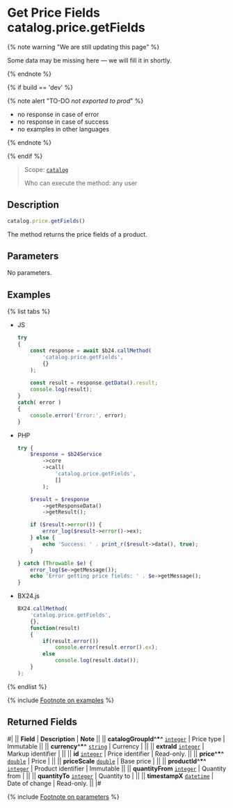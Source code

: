 # Get Price Fields catalog.price.getFields

{% note warning "We are still updating this page" %}

Some data may be missing here — we will fill it in shortly.

{% endnote %}

{% if build == 'dev' %}

{% note alert "TO-DO _not exported to prod_" %}

- no response in case of error
- no response in case of success
- no examples in other languages
  
{% endnote %}

{% endif %}

> Scope: [`catalog`](../../scopes/permissions.md)
>
> Who can execute the method: any user

## Description

```js
catalog.price.getFields()
```

The method returns the price fields of a product.

## Parameters

No parameters.

## Examples

{% list tabs %}

- JS

    ```js
    try
    {
    	const response = await $b24.callMethod(
    		'catalog.price.getFields',
    		{}
    	);
    	
    	const result = response.getData().result;
    	console.log(result);
    }
    catch( error )
    {
    	console.error('Error:', error);
    }
    ```

- PHP

    ```php
    try {
        $response = $b24Service
            ->core
            ->call(
                'catalog.price.getFields',
                []
            );
    
        $result = $response
            ->getResponseData()
            ->getResult();
    
        if ($result->error()) {
            error_log($result->error()->ex);
        } else {
            echo 'Success: ' . print_r($result->data(), true);
        }
    
    } catch (Throwable $e) {
        error_log($e->getMessage());
        echo 'Error getting price fields: ' . $e->getMessage();
    }
    ```

- BX24.js

    ```javascript
    BX24.callMethod(
        'catalog.price.getFields',
        {},
        function(result)
        {
            if(result.error())
                console.error(result.error().ex);
            else
                console.log(result.data());
        }
    );
    ```

{% endlist %}

{% include [Footnote on examples](../../../_includes/examples.md) %}

## Returned Fields

#|
|| **Field** | **Description** | **Note** ||
|| **catalogGroupId^*^** 
[`integer`](../../data-types.md) | Price type | Immutable ||
|| **currency^*^** 
[`string`](../../data-types.md) | Currency |  ||
|| **extraId**
[`integer`](../../data-types.md) | Markup identifier | ||
|| **id**
[`integer`](../../data-types.md) | Price identifier | Read-only. ||
|| **price^*^**
[`double`](../../data-types.md) | Price |  ||
|| **priceScale** 
[`double`](../../data-types.md) | Base price |  ||
|| **productId^*^**
[`integer`](../../data-types.md) | Product identifier | Immutable ||
|| **quantityFrom** 
[`integer`](../../data-types.md) | Quantity from | ||
|| **quantityTo** 
[`integer`](../../data-types.md) | Quantity to | ||
|| **timestampX** 
[`datetime`](../../data-types.md) | Date of change | Read-only. ||
|#

{% include [Footnote on parameters](../../../_includes/required.md) %}